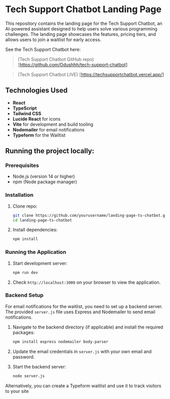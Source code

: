 # Tech Support Chatbot Landing Page

This repository contains the landing page for the Tech Support Chatbot, an AI-powered assistant designed to help users solve various programming challenges. The landing page showcases the features, pricing tiers, and allows users to join a waitlist for early access.

See the Tech Support Chatbot here:
> (Tech Support Chatbot GitHub repo) [https://github.com/Odushhh/tech-support-chatbot]

> (Tech Support Chatbot LIVE) [https://techsupportchatbot.vercel.app/]


## Technologies Used

- **React**
- **TypeScript**
- **Tailwind CSS**
- **Lucide React** for icons
- **Vite** for development and build tooling
- **Nodemailer** for email notifications
- **Typeform** for the Wailtist

## Running the project locally:

### Prerequisites

- Node.js (version 14 or higher)
- npm (Node package manager)

### Installation

1. Clone repo:

   ```bash
   git clone https://github.com/yourusername/landing-page-ts-chatbot.git
   cd landing-page-ts-chatbot
   ```

2. Install dependencies:

   ```bash
   npm install
   ```

### Running the Application

1. Start development server:

   ```bash
   npm run dev
   ```

2. Check `http://localhost:3000` on your browser to view the application.


### Backend Setup

For email notifications for the waitlist, you need to set up a backend server. The provided `server.js` file uses Express and Nodemailer to send email notifications.


1. Navigate to the backend directory (if applicable) and install the required packages:

   ```bash
   npm install express nodemailer body-parser
   ```

2. Update the email credentials in `server.js` with your own email and password.

3. Start the backend server:

   ```bash
   node server.js
   ```

Alternatively, you can create a Typeform waitlist and use it to track visitors to your site
